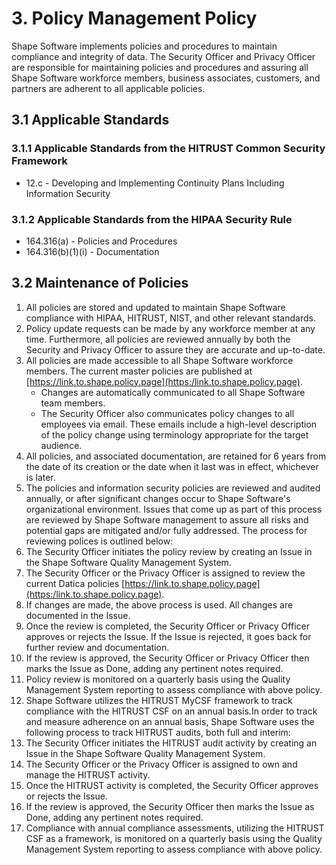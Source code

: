# 3. Policy Management Policy

Shape Software implements policies and procedures to maintain compliance and integrity of data. The Security Officer and Privacy Officer are responsible for maintaining policies and procedures and assuring all Shape Software workforce members, business associates, customers, and partners are adherent to all applicable policies.

## 3.1 Applicable Standards

### 3.1.1 Applicable Standards from the HITRUST Common Security Framework

* 12.c - Developing and Implementing Continuity Plans Including Information Security

### 3.1.2 Applicable Standards from the HIPAA Security Rule

* 164.316(a) - Policies and Procedures
* 164.316(b)(1)(i) - Documentation

## 3.2 Maintenance of Policies

1. All policies are stored and updated to maintain Shape Software compliance with HIPAA, HITRUST, NIST, and other relevant standards. 
2. Policy update requests can be made by any workforce member at any time. Furthermore, all policies are reviewed annually by both the Security and Privacy Officer to assure they are accurate and up-to-date.
3. All policies are made accessible to all Shape Software workforce members. The current master policies are published at [https://link.to.shape.policy.page](https:/link.to.shape.policy.page).
   * Changes are automatically communicated to all Shape Software team members.
   * The Security Officer also communicates policy changes to all employees via email. These emails include a high-level description of the policy change using terminology appropriate for the target audience.
5. All policies, and associated documentation, are retained for 6 years from the date of its creation or the date when it last was in effect, whichever is later.
6. The policies and information security policies are reviewed and audited annually, or after significant changes occur to Shape Software's organizational environment. Issues that come up as part of this process are reviewed by Shape Software management to assure all risks and potential gaps are mitigated and/or fully addressed. The process for reviewing polices is outlined below:
  1. The Security Officer initiates the policy review by creating an Issue in the Shape Software Quality Management System.
  2. The Security Officer or the Privacy Officer is assigned to review the current Datica policies [https://link.to.shape.policy.page](https:/link.to.shape.policy.page).
  3. If changes are made, the above process is used. All changes are documented in the Issue.
  4. Once the review is completed, the Security Officer or Privacy Officer approves or rejects the Issue. If the Issue is rejected, it goes back for further review and documentation.
  5. If the review is approved, the Security Officer or Privacy Officer then marks the Issue as Done, adding any pertinent notes required.
  6. Policy review is monitored on a quarterly basis using the Quality Management System reporting to assess compliance with above policy.
7. Shape Software utilizes the HITRUST MyCSF framework to track compliance with the HITRUST CSF on an annual basis.In order to track and measure adherence on an annual basis, Shape Software uses the following process to track HITRUST audits, both full and interim:
  1. The Security Officer initiates the HITRUST audit activity by creating an Issue in the Shape Software Quality Management System.
  2. The Security Officer or the Privacy Officer is assigned to own and manage the HITRUST activity.
  3. Once the HITRUST activity is completed, the Security Officer approves or rejects the Issue.
  5. If the review is approved, the Security Officer then marks the Issue as Done, adding any pertinent notes required.
  6. Compliance with annual compliance assessments, utilizing the HITRUST CSF as a framework, is monitored on a quarterly basis using the Quality Management System reporting to assess compliance with above policy.

